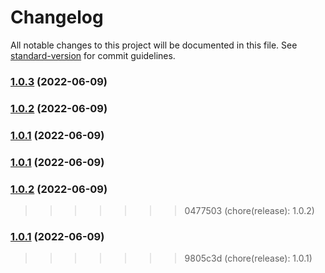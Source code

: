 # Changelog

All notable changes to this project will be documented in this file. See [standard-version](https://github.com/conventional-changelog/standard-version) for commit guidelines.

### [1.0.3](https://github.com/gaussb-labs/tf-modules/compare/v1.1.2...v1.0.3) (2022-06-09)

### [1.0.2](https://github.com/gaussb-labs/tf-modules/compare/v1.1.1...v1.0.2) (2022-06-09)

### [1.0.1](https://github.com/gaussb-labs/tf-modules/compare/v1.1.0...v1.0.1) (2022-06-09)

### [1.0.1](https://github.com/gaussb-labs/tf-modules/compare/v1.1.0...v1.0.1) (2022-06-09)

### [1.0.2](https://github.com/gaussb-labs/tf-modules/compare/v1.2.0...v1.0.2) (2022-06-09)

>>>>>>> 0477503 (chore(release): 1.0.2)
### [1.0.1](https://github.com/gaussb-labs/tf-modules/compare/v1.1.0...v1.0.1) (2022-06-09)
>>>>>>> 9805c3d (chore(release): 1.0.1)
